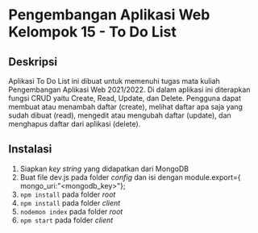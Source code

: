 # Pengembangan  Aplikasi Web Kelompok 15 - To Do List

## Deskripsi
Aplikasi To Do List ini dibuat untuk memenuhi tugas mata kuliah Pengembangan Aplikasi Web 2021/2022.
Di dalam aplikasi ini diterapkan fungsi CRUD yaitu Create, Read, Update, dan Delete.
Pengguna dapat membuat atau menambah daftar (create), melihat daftar apa saja yang sudah dibuat (read), mengedit atau mengubah daftar (update), dan menghapus daftar dari aplikasi (delete).

## Instalasi
1. Siapkan _key string_ yang didapatkan dari MongoDB
2. Buat file dev.js pada folder _config_ dan isi dengan module.export={ mongo_uri:"<mongodb_key>"};
3.   ``npm install`` pada folder _root_
4. ``npm install`` pada folder _client_
5. ``nodemon index`` pada folder _root_
6. ``npm start`` pada folder _client_

